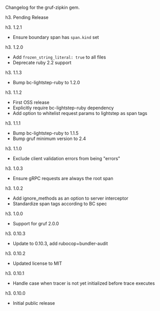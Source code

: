 Changelog for the gruf-zipkin gem.

h3. Pending Release

h3. 1.2.1

- Ensure boundary span has `span.kind` set

h3. 1.2.0

- Add `frozen_string_literal: true` to all files
- Deprecate ruby 2.2 support

h3. 1.1.3

- Bump bc-lightstep-ruby to 1.2.0

h3. 1.1.2

- First OSS release
- Explicitly require bc-lightstep-ruby dependency
- Add option to whitelist request params to lightstep as span tags

h3. 1.1.1

- Bump bc-lightstep-ruby to 1.1.5
- Bump gruf minimum version to 2.4

h3. 1.1.0

- Exclude client validation errors from being "errors"

h3. 1.0.3

- Ensure gRPC requests are always the root span

h3. 1.0.2

- Add ignore_methods as an option to server interceptor
- Standardize span tags according to BC spec

h3. 1.0.0

- Support for gruf 2.0.0

h3. 0.10.3

- Update to 0.10.3, add rubocop+bundler-audit

h3. 0.10.2

- Updated license to MIT

h3. 0.10.1

- Handle case when tracer is not yet initialized before trace executes

h3. 0.10.0

- Initial public release

